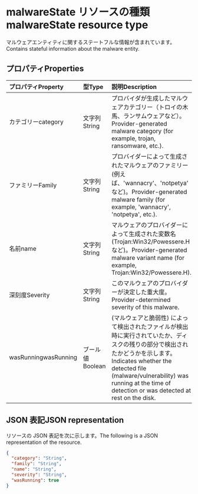# <a name="malwarestate-resource-type"></a><span data-ttu-id="f252f-101">malwareState リソースの種類</span><span class="sxs-lookup"><span data-stu-id="f252f-101">malwareState resource type</span></span>

<span data-ttu-id="f252f-102">マルウェアエンティティに関するステートフルな情報が含まれています。</span><span class="sxs-lookup"><span data-stu-id="f252f-102">Contains stateful information about the malware entity.</span></span>

## <a name="properties"></a><span data-ttu-id="f252f-103">プロパティ</span><span class="sxs-lookup"><span data-stu-id="f252f-103">Properties</span></span>

| <span data-ttu-id="f252f-104">プロパティ</span><span class="sxs-lookup"><span data-stu-id="f252f-104">Property</span></span>   | <span data-ttu-id="f252f-105">型</span><span class="sxs-lookup"><span data-stu-id="f252f-105">Type</span></span>|<span data-ttu-id="f252f-106">説明</span><span class="sxs-lookup"><span data-stu-id="f252f-106">Description</span></span>|
|:---------------|:--------|:----------|
|<span data-ttu-id="f252f-107">カテゴリー</span><span class="sxs-lookup"><span data-stu-id="f252f-107">category</span></span>|<span data-ttu-id="f252f-108">文字列</span><span class="sxs-lookup"><span data-stu-id="f252f-108">String</span></span>|<span data-ttu-id="f252f-109">プロバイダが生成したマルウェアカテゴリー（トロイの木馬、ランサムウェアなど）。</span><span class="sxs-lookup"><span data-stu-id="f252f-109">Provider-generated malware category (for example, trojan, ransomware, etc.).</span></span>|
|<span data-ttu-id="f252f-110">ファミリー</span><span class="sxs-lookup"><span data-stu-id="f252f-110">Family</span></span>|<span data-ttu-id="f252f-111">文字列</span><span class="sxs-lookup"><span data-stu-id="f252f-111">String</span></span>|<span data-ttu-id="f252f-112">プロバイダーによって生成されたマルウェアのファミリー (例えば、'wannacry'、'notpetya' など)。</span><span class="sxs-lookup"><span data-stu-id="f252f-112">Provider-generated malware family (for example, 'wannacry', 'notpetya', etc.).</span></span>|
|<span data-ttu-id="f252f-113">名前</span><span class="sxs-lookup"><span data-stu-id="f252f-113">name</span></span>|<span data-ttu-id="f252f-114">文字列</span><span class="sxs-lookup"><span data-stu-id="f252f-114">String</span></span>|<span data-ttu-id="f252f-115">マルウェアのプロバイダーによって生成された変数名 (Trojan:Win32/Powessere.H など)。</span><span class="sxs-lookup"><span data-stu-id="f252f-115">Provider-generated malware variant name (for example, Trojan:Win32/Powessere.H).</span></span>|
|<span data-ttu-id="f252f-116">深刻度</span><span class="sxs-lookup"><span data-stu-id="f252f-116">Severity</span></span>|<span data-ttu-id="f252f-117">文字列</span><span class="sxs-lookup"><span data-stu-id="f252f-117">String</span></span>|<span data-ttu-id="f252f-118">このマルウェアのプロバイダーが決定した重大度。</span><span class="sxs-lookup"><span data-stu-id="f252f-118">Provider-determined severity of this malware.</span></span>|
|<span data-ttu-id="f252f-119">wasRunning</span><span class="sxs-lookup"><span data-stu-id="f252f-119">wasRunning</span></span>|<span data-ttu-id="f252f-120">ブール値</span><span class="sxs-lookup"><span data-stu-id="f252f-120">Boolean</span></span>|<span data-ttu-id="f252f-121">(マルウェアと脆弱性) によって検出されたファイルが検出時に実行されていたか、ディスクの残りの部分で検出されたかどうかを示します。</span><span class="sxs-lookup"><span data-stu-id="f252f-121">Indicates whether the detected file (malware/vulnerability) was running at the time of detection or was detected at rest on the disk.</span></span>|

## <a name="json-representation"></a><span data-ttu-id="f252f-122">JSON 表記</span><span class="sxs-lookup"><span data-stu-id="f252f-122">JSON representation</span></span>

<span data-ttu-id="f252f-123">リソースの JSON 表記を次に示します。</span><span class="sxs-lookup"><span data-stu-id="f252f-123">The following is a JSON representation of the resource.</span></span>

<!-- {
  "blockType": "resource",
  "optionalProperties": [

  ],
  "@odata.type": "microsoft.graph.malwareState"
}-->

```json
{
  "category": "String",
  "family": "String",
  "name": "String",
  "severity": "String",
  "wasRunning": true
}

```

<!-- uuid: 8fcb5dbc-d5aa-4681-8e31-b001d5168d79
2015-10-25 14:57:30 UTC -->
<!-- {
  "type": "#page.annotation",
  "description": "malwareState resource",
  "keywords": "",
  "section": "documentation",
  "tocPath": ""
}-->